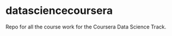 datasciencecoursera
===================

Repo for all the course work for the Coursera Data Science Track.
